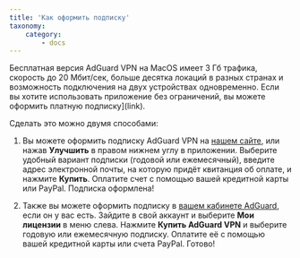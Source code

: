 ```yaml
---
title: 'Как оформить подписку'
taxonomy:
    category:
        - docs
---
```


Бесплатная версия AdGuard VPN на MacOS имеет 3 Гб трафика, скорость до 20 Мбит/сек, больше десятка локаций в разных странах и возможность подключения на двух устройствах одновременно. Если вы хотите использовать приложение без ограничений, вы можете оформить платную подписку](link).

Сделать это можно двумя способами:

1. Вы можете оформить подписку AdGuard VPN на [нашем сайте](https://adguard-vpn.com/license.html), или нажав **Улучшить** в правом нижнем углу в приложении. Выберите удобный вариант подписки (годовой или ежемесячный), введите адрес электронной почты, на которую придёт квитанция об оплате, и нажмите **Купить**. Оплатите счет с помощью вашей кредитной карты или PayPal. Подписка оформлена!

2. Также вы можете оформить подписку в [вашем кабинете AdGuard](https://my.adguard.com/ru/main.html), если он у вас есть. Зайдите в свой аккаунт и выберите **Мои лицензии** в меню слева. Нажмите **Купить AdGuard VPN** и выберите годовую или ежемесячную подписку. Оплатите её с помощью вашей кредитной карты или счета PayPal. Готово!